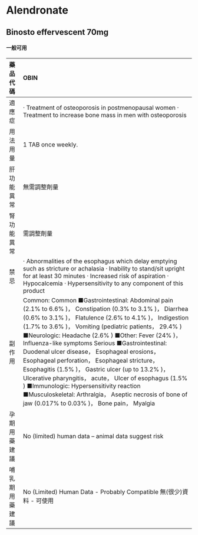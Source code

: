 # Alendronate

## Binosto effervescent 70mg

#### 一般可用

| 藥品代碼       | OBIN                                                                                                                                                                                                                                                                                                                                                                                                                                                                                                                                                                                                                                                                                                   |
|:---------------|:-------------------------------------------------------------------------------------------------------------------------------------------------------------------------------------------------------------------------------------------------------------------------------------------------------------------------------------------------------------------------------------------------------------------------------------------------------------------------------------------------------------------------------------------------------------------------------------------------------------------------------------------------------------------------------------------------------|
| 適應症         | ‧ Treatment of osteoporosis in postmenopausal women ‧ Treatment to increase bone mass in men with osteoporosis                                                                                                                                                                                                                                                                                                                                                                                                                                                                                                                                                                                         |
| 用法用量       | 1 TAB once weekly.                                                                                                                                                                                                                                                                                                                                                                                                                                                                                                                                                                                                                                                                                     |
| 肝功能異常     | 無需調整劑量                                                                                                                                                                                                                                                                                                                                                                                                                                                                                                                                                                                                                                                                                           |
| 腎功能異常     | 需調整劑量                                                                                                                                                                                                                                                                                                                                                                                                                                                                                                                                                                                                                                                                                             |
| 禁忌           | ‧ Abnormalities of the esophagus which delay emptying such as stricture or achalasia ‧ Inability to stand/sit upright for at least 30 minutes ‧ Increased risk of aspiration ‧ Hypocalcemia ‧ Hypersensitivity to any component of this product                                                                                                                                                                                                                                                                                                                                                                                                                                                        |
| 副作用         | Common: Common ■Gastrointestinal: Abdominal pain (2.1% to 6.6% )， Constipation (0.3% to 3.1% )， Diarrhea (0.6% to 3.1% )， Flatulence (2.6% to 4.1% )， Indigestion (1.7% to 3.6% )， Vomiting (pediatric patients， 29.4% ) ■Neurologic: Headache (2.6% ) ■Other: Fever (24% )， Influenza-like symptoms Serious ■Gastrointestinal: Duodenal ulcer disease， Esophageal erosions， Esophageal perforation， Esophageal stricture， Esophagitis (1.5% )， Gastric ulcer (up to 13.2% )， Ulcerative pharyngitis， acute， Ulcer of esophagus (1.5% ) ■Immunologic: Hypersensitivity reaction ■Musculoskeletal: Arthralgia， Aseptic necrosis of bone of jaw (0.017% to 0.03% )， Bone pain， Myalgia |
| 孕期用藥建議   | No (limited) human data – animal data suggest risk                                                                                                                                                                                                                                                                                                                                                                                                                                                                                                                                                                                                                                                     |
| 哺乳期用藥建議 | No (Limited) Human Data - Probably Compatible 無(很少)資料 - 可使用                                                                                                                                                                                                                                                                                                                                                                                                                                                                                                                                                                                                                                    |

